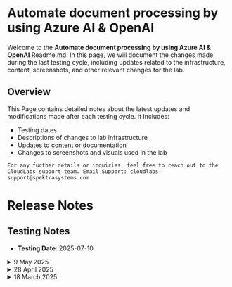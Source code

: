 # Automate document processing by using Azure AI & OpenAI

Welcome to the **Automate document processing by using Azure AI & OpenAI** Readme.md. In this page, we will document the changes made during the last testing cycle, including updates related to the infrastructure, content, screenshots, and other relevant changes for the lab.

## Overview

This Page contains detailed notes about the latest updates and modifications made after each testing cycle. It includes:

- Testing dates
- Descriptions of changes to lab infrastructure
- Updates to content or documentation
- Changes to screenshots and visuals used in the lab

`For any further details or inquiries, feel free to reach out to the CloudLabs support team. Email Support: cloudlabs-support@spektrasystems.com`

# Release Notes

## Testing Notes

- **Testing Date**: 2025-07-10

<details>
  <summary>9 May 2025</summary>

## Infrastructure Changes

NA

## Content Changes

- **Change**: 

    1. Omitted Init.py file creation in Exercise 1 task 3
    2. Exercise 2 steps have been updated as per new UI changes in Azure AI Foundry portal where the WebApp is being deployed.


## Screenshot Updates

- **Change**: 

    1. Screenshots have been updated as per new UI changes and updated instructions

## Testing Notes

- **Testing Date**: 2025-06-06

</details>

<details>
  <summary>28 April 2025</summary>

## Infrastructure Changes

NA

## Content Changes

- **Change**: Updated the lab guide with debugger code inside **launch.json** file and added instruction to download the debugger in Lab 01.

## Screenshot Updates

- **Change**: 

    1. Screenshots have been updated as per new UI changes and updated instructions
    2. Getting started page has been updated as per the new UI changes in the CloudLabs

## Testing Notes

- **Testing Date**: 2025-04-28

</details>


<details>
  <summary>18 March 2025</summary>

- Major Updates

  - In ARM template updated the Azure openAI version to **gpt-4o 2024-08-06** from **gpt-4**.

- **Testing Date**: 2025-03-17

</details>
